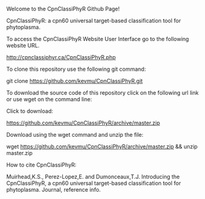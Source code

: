 Welcome to the CpnClassiPhyR Github Page!

CpnClassiPhyR: a cpn60 universal target-based classification tool for phytoplasma.

To access the CpnClassiPhyR Website User Interface go to the following website URL.

http://cpnclassiphyr.ca/CpnClassiPhyR.php


To clone this repository use the following git command:

git clone https://github.com/kevmu/CpnClassiPhyR.git


To download the source code of this repository click on the following url link or use wget on the command line:


Click to download:

https://github.com/kevmu/CpnClassiPhyR/archive/master.zip


Download using the wget command and unzip the file:

wget https://github.com/kevmu/CpnClassiPhyR/archive/master.zip && unzip master.zip 

How to cite CpnClassiPhyR:

Muirhead,K.S., Perez-Lopez,E. and Dumonceaux,T.J. Introducing the CpnClassiPhyR, a cpn60 universal target-based classification tool for phytoplasma. Journal, reference info.

